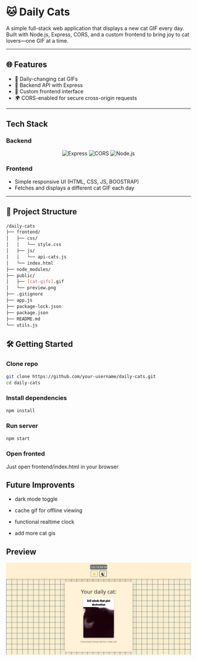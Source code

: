 # 🐱 Daily Cats

A simple full-stack web application that displays a new cat GIF every day.  
Built with Node.js, Express, CORS, and a custom frontend to bring joy to cat lovers—one GIF at a time.

---

## 🌐 Features

- 🐾 Daily-changing cat GIFs
- 🔁 Backend API with Express
- 🎨 Custom frontend interface
- 🌍 CORS-enabled for secure cross-origin requests

---

## Tech Stack

### Backend

<center>

![Express](https://img.shields.io/badge/Express.js-000000?style=for-the-badge&logo=express&logoColor=white)
![CORS](https://img.shields.io/badge/CORS-Enabled-blue?style=for-the-badge)
![Node.js](https://img.shields.io/badge/Node.js-339933?style=for-the-badge&logo=node.js&logoColor=white)

</center>

### Frontend

- Simple responsive UI (HTML, CSS, JS, BOOSTRAP)
- Fetches and displays a different cat GIF each day

---

## 📁 Project Structure

```sh
/daily-cats
├── frontend/
│   ├── css/
│   │   └── style.css
│   ├── js/
│   │   └── api-cats.js
│   └── index.html
├── node_modules/
├── public/
│   ├── [cat-gifs].gif
│   └── preview.png
├── .gitignore
├── app.js
├── package-lock.json
├── package.json
├── README.md
└── utils.js
```

## 🛠️ Getting Started

### Clone repo

```sh
git clone https://github.com/your-username/daily-cats.git
cd daily-cats
```

### Install dependencies

```sh
npm install
```

### Run server

```sh
npm start
```

### Open fronted

Just open frontend/index.html in your browser

## Future Improvents

- dark mode toggle

- cache gif for offline viewing

- functional realtime clock

- add more cat gis

## Preview

![preview](./public/preview.png)
